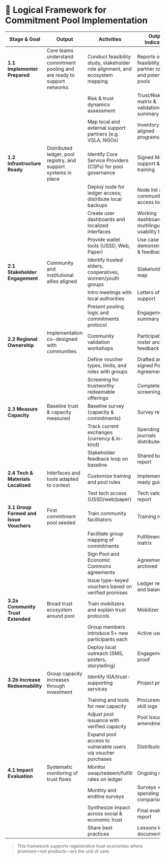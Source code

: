 # 🧭 Logical Framework for Commitment Pool Implementation

| **Stage & Goal** | **Output** | **Activities** | **Output Indicators** |
|------------------|------------|----------------|------------------------|
| **1.1 Implementer Prepared** | Core teams understand commitment pooling and are ready to support networks | Conduct feasibility study, stakeholder role alignment, and ecosystem mapping | Reports on feasibility, partner roles, and potential pools |
|  |  | Risk & trust dynamics assessment | Trust/Risk matrix & validation summary |
|  |  | Map local and external support partners (e.g. VSLA, NGOs) | Inventory of aligned programs |
| **1.2 Infrastructure Ready** | Distributed ledger, pool registry, and support systems in place | Identify Core Service Providers (CSPs) for pool governance | Signed MoUs for support & training |
|  |  | Deploy node for ledger access; distribute local backups | Node list and community access logs |
|  |  | Create user dashboards and localized interfaces | Working dashboard, multilingual usability tests |
|  |  | Provide wallet tools (USSD, Web, Paper) | Use case demonstrations & feedback |
| **2.1 Stakeholder Engagement** | Community and institutional allies aligned | Identify trusted elders, cooperatives, women/youth groups | Stakeholder map |
|  |  | Intro meetings with local authorities | Letters of support |
|  |  | Present pooling logic and commitments protocol | Engagement summary |
| **2.2 Regional Ownership** | Implementation co-designed with communities | Community validation workshops | Participation roster and feedback |
|  |  | Define voucher types, limits, and roles with groups | Drafted and signed Pool Agreements |
|  |  | Screening for trustworthy redeemable offerings | Completed screening tool |
| **2.3 Measure Capacity** | Baseline trust & capacity measured | Baseline survey (capacity & commitments) | Survey report |
|  |  | Track current exchanges (currency & in-kind) | Spending journals distributed |
|  |  | Stakeholder feedback loop on baseline | Shared baseline report |
| **2.4 Tech & Materials Localized** | Interfaces and tools adapted to context | Customize training and pool rules | Implementation-ready guide |
|  |  | Test tech access (USSD/web/paper) | Tech validation report |
| **3.1 Group Formed and Issue Vouchers** | First commitment pool seeded | Train community facilitators | Training roster |
|  |  | Facilitate group mapping of commitments | Fulfillment matrix |
|  |  | Sign Pool and Economic Commons agreements | Agreements archived |
|  |  | Issue type-keyed vouchers based on verified promises | Ledger records and balances |
| **3.2a Community Trust Extended** | Broad trust ecosystem around pool | Train mobilizers and explain trust protocols | Mobilizer logs |
|  |  | Group members introduce 5+ new participants each | Active user list |
|  |  | Deploy local outreach (SMS, posters, storytelling) | Engagement proof |
| **3.2b Increase Redeemability** | Group capacity increases through investment | Identify IGA/trust-supporting services | Project proposal |
|  |  | Training and tools for new capacity | Procurement + skill logs |
|  |  | Adjust pool issuance with verified capacity | Pool issuance amendments |
|  |  | Expand pool access to vulnerable users via voucher purchases | Distribution logs |
| **4.1 Impact Evaluation** | Systematic monitoring of trust flows | Monitor swap/redeem/fulfill rates on ledger | Ongoing reports |
|  |  | Monthly and endline surveys | Surveys + spending log comparison |
|  |  | Synthesize impact across social & economic trust | Final evaluation report |
|  |  | Share best practices | Lessons learned document |

> This framework supports regenerative trust economies where promises—not products—are the unit of care.
